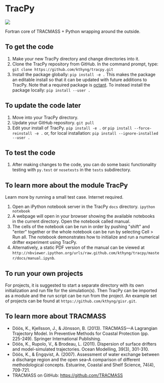 # TracPy

[<img src="https://zenodo.org/badge/4563/kthyng/tracpy.png" class="picFloat">](https://zenodo.org/record/10433#.U6SWWBYxmd8)

Fortran core of TRACMASS + Python wrapping around the outside.


## To get the code

1. Make your new TracPy directory and change directories into it.
1. Clone the TracPy repository from GitHub. 
In the command prompt, type: 
`git clone https://github.com/kthyng/tracpy.git`
1. Install the package globally:
`pip install -e .`
This makes the package an editable install so that it can be updated with future additions to TracPy. Note that a required package is [octant](https://github.com/hetland/octant). To instead install the package locally: 
`pip install --user .`


## To update the code later

1. Move into your TracPy directory.
1. Update your GitHub repository.
`git pull`
1. Edit your install of TracPy.
`pip install -e .` 
or
`pip install --force-reinstall -e .`
or, for local installation: 
`pip install --ignore-installed --user .`


## To test the code

1. After making changes to the code, you can do some basic functionality testing with `py.test` or `nosetests` in the `tests` subdirectory.


## To learn more about the module TracPy

Learn more by running a small test case. Internet required.

1. Open an iPython notebook server in the TracPy `docs` directory.
`ipython notebook`
1. A webpage will open in your browser showing the available notebooks in the current directory. Open the notebook called manual.
1. The cells of the notebook can be run in order by pushing "shift" and "enter" together or the whole notebook can be run by selecting Cell > Run all. The notebook demonstrates how to initialize and run a numerical drifter experiment using TracPy.
1. Alternatively, a static PDF version of the manual can be viewed at `http://nbviewer.ipython.org/urls/raw.github.com/kthyng/tracpy/master/docs/manual.ipynb`.


## To run your own projects

For projects, it is suggested to start a separate directory with its own initialization and run file for the simulation(s). Then TracPy can be imported as a module and the run script can be run from the project. An example set of projects can be found at `https://github.com/kthyng/gisr.git`.


## To learn more about TRACMASS

* Döös, K., Kjellsson, J., & Jönsson, B. (2013). TRACMASS—A Lagrangian Trajectory Model. In Preventive Methods for Coastal Protection (pp. 225-249). Springer International Publishing.
* Döös, K., Rupolo, V., & Brodeau, L. (2011). Dispersion of surface drifters and model-simulated trajectories. Ocean Modelling, 39(3), 301-310.
* Döös, K., & Engqvist, A. (2007). Assessment of water exchange between a discharge region and the open sea–A comparison of different methodological concepts. Estuarine, Coastal and Shelf Science, 74(4), 709-721.
* TRACMASS on GitHub: https://github.com/TRACMASS
